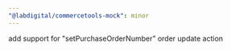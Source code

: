 ```yaml
---
"@labdigital/commercetools-mock": minor
---
```


add support for "setPurchaseOrderNumber" order update action

